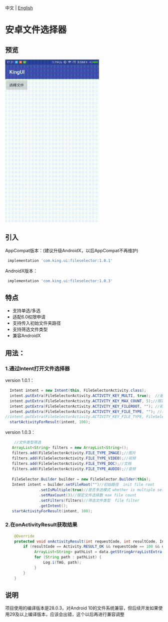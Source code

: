 中文 | [English](https://github.com/GdinKing/FileSelector/blob/master/README_EN.md)
# 安卓文件选择器

## 预览

<img src='preview.gif' width='300' height='520'/>

## 引入

AppCompat版本：(建议升级AndroidX，以后AppCompat不再维护)
```groovy
 implementation 'com.king.ui:fileselector:1.0.1'
```
AndroidX版本：
```groovy
 implementation 'com.king.ui:fileselector:1.0.3'
```

## 特点

- 支持单选/多选
- 适配6.0权限申请
- 支持传入初始文件夹路径
- 支持筛选文件类型
- 兼容AndroidX

## 用法：

### 1.通过Intent打开文件选择器

version 1.0.1：

```java
  Intent intent = new Intent(this, FileSelectorActivity.class);
  intent.putExtra(FileSelectorActivity.ACTIVITY_KEY_MULTI, true);  //是否多选模式
  intent.putExtra(FileSelectorActivity.ACTIVITY_KEY_MAX_COUNT, 5);//限定文件选择数，默认为3
  intent.putExtra(FileSelectorActivity.ACTIVITY_KEY_FILEROOT, ""); //初始路径
  intent.putExtra(FileSelectorActivity.ACTIVITY_KEY_FILE_TYPE, ""); //筛选文件类型，数组字符串形式，例如["video","image","doc"]或[FileSelectorActivity.FILE_TYPE_IMAGE,FileSelectorActivity.FILE_TYPE_VIDEO]
//intent.putExtra(FileSelectorActivity.ACTIVITY_KEY_FILE_TYPE, FileSelectorActivity.FILE_TYPE_IMAGE);//只展示图片
  startActivityForResult(intent, 100);
```
version 1.0.3：

```java
    //文件类型筛选
   ArrayList<String> filters = new ArrayList<String>();
   filters.add(FileSelectorActivity.FILE_TYPE_IMAGE);//图片
   filters.add(FileSelectorActivity.FILE_TYPE_VIDEO);//视频
   filters.add(FileSelectorActivity.FILE_TYPE_DOC);//文档
   filters.add(FileSelectorActivity.FILE_TYPE_AUDIO);//音频

   FileSelector.Builder builder = new FileSelector.Builder(this);
   Intent intent = builder.setFileRoot("")//初始路径  init file root
               .setIsMultiple(true)//是否多选模式 whether is multiple select
               .setMaxCount(3)//限定文件选择数 max file count
               .setFilters(filters)//筛选文件类型  file filter
               .getIntent();
   startActivityForResult(intent, 100);
```

### 2.在onActivityResult获取结果

```java
    @Override
    protected void onActivityResult(int requestCode, int resultCode, Intent data) {
        if (resultCode == Activity.RESULT_OK && requestCode == 100 && data != null) {
             ArrayList<String> pathList = data.getStringArrayListExtra(FileSelectorActivity.ACTIVITY_KEY_RESULT_PATHLIST);
             for (String path : pathList) {
                 Log.i(TAG, path);
             }
        }
    }
```

## 说明
项目使用的编译版本是28.0.3，对Android 10的文件系统兼容，但后续开发如果使用29及以上编译版本，应该会出错，这个以后再进行兼容调整
